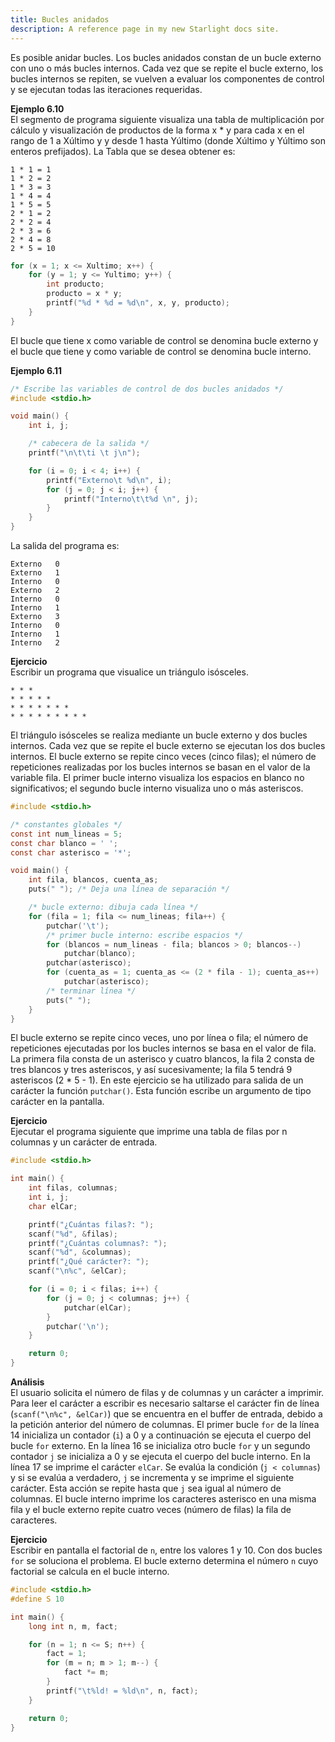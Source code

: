 ```yaml
---
title: Bucles anidados
description: A reference page in my new Starlight docs site.
---
```


Es posible anidar bucles. Los bucles anidados constan de un bucle externo con uno o más bucles internos. Cada vez que se repite el bucle externo, los bucles internos se repiten, se vuelven a evaluar los componentes de control y se ejecutan todas las iteraciones requeridas.

**Ejemplo 6.10**  
El segmento de programa siguiente visualiza una tabla de multiplicación por cálculo y visualización de productos de la forma x * y para cada x en el rango de 1 a Xúltimo y y desde 1 hasta Yúltimo (donde Xúltimo y Yúltimo son enteros prefijados). La Tabla que se desea obtener es:

```
1 * 1 = 1
1 * 2 = 2
1 * 3 = 3
1 * 4 = 4
1 * 5 = 5
2 * 1 = 2
2 * 2 = 4
2 * 3 = 6
2 * 4 = 8
2 * 5 = 10
```

```c
for (x = 1; x <= Xultimo; x++) {
    for (y = 1; y <= Yultimo; y++) {
        int producto;
        producto = x * y;
        printf("%d * %d = %d\n", x, y, producto);
    }
}
```

El bucle que tiene x como variable de control se denomina bucle externo y el bucle que tiene y como variable de control se denomina bucle interno.

**Ejemplo 6.11**  
```c
/* Escribe las variables de control de dos bucles anidados */
#include <stdio.h>

void main() {
    int i, j;

    /* cabecera de la salida */
    printf("\n\t\ti \t j\n");

    for (i = 0; i < 4; i++) {
        printf("Externo\t %d\n", i);
        for (j = 0; j < i; j++) {
            printf("Interno\t\t%d \n", j);
        }
    }
}
```

La salida del programa es:

```
Externo   0
Externo   1
Interno   0
Externo   2
Interno   0
Interno   1
Externo   3
Interno   0
Interno   1
Interno   2
```

**Ejercicio**  
Escribir un programa que visualice un triángulo isósceles.

```
* * *
* * * * *
* * * * * * *
* * * * * * * * *
```

El triángulo isósceles se realiza mediante un bucle externo y dos bucles internos. Cada vez que se repite el bucle externo se ejecutan los dos bucles internos. El bucle externo se repite cinco veces (cinco filas); el número de repeticiones realizadas por los bucles internos se basan en el valor de la variable fila. El primer bucle interno visualiza los espacios en blanco no significativos; el segundo bucle interno visualiza uno o más asteriscos.

```c
#include <stdio.h>

/* constantes globales */
const int num_lineas = 5;
const char blanco = ' ';
const char asterisco = '*';

void main() {
    int fila, blancos, cuenta_as;
    puts(" "); /* Deja una línea de separación */

    /* bucle externo: dibuja cada línea */
    for (fila = 1; fila <= num_lineas; fila++) {
        putchar('\t');
        /* primer bucle interno: escribe espacios */
        for (blancos = num_lineas - fila; blancos > 0; blancos--)
            putchar(blanco);
        putchar(asterisco);
        for (cuenta_as = 1; cuenta_as <= (2 * fila - 1); cuenta_as++)
            putchar(asterisco);
        /* terminar línea */
        puts(" ");
    }
}
```

El bucle externo se repite cinco veces, uno por línea o fila; el número de repeticiones ejecutadas por los bucles internos se basa en el valor de fila. La primera fila consta de un asterisco y cuatro blancos, la fila 2 consta de tres blancos y tres asteriscos, y así sucesivamente; la fila 5 tendrá 9 asteriscos (2 * 5 - 1). En este ejercicio se ha utilizado para salida de un carácter la función `putchar()`. Esta función escribe un argumento de tipo carácter en la pantalla.

**Ejercicio**  
Ejecutar el programa siguiente que imprime una tabla de filas por n columnas y un carácter de entrada.

```c
#include <stdio.h>

int main() {
    int filas, columnas;
    int i, j;
    char elCar;

    printf("¿Cuántas filas?: ");
    scanf("%d", &filas);
    printf("¿Cuántas columnas?: ");
    scanf("%d", &columnas);
    printf("¿Qué carácter?: ");
    scanf("\n%c", &elCar);

    for (i = 0; i < filas; i++) {
        for (j = 0; j < columnas; j++) {
            putchar(elCar);
        }
        putchar('\n');
    }

    return 0;
}
```

**Análisis**  
El usuario solicita el número de filas y de columnas y un carácter a imprimir. Para leer el carácter a escribir es necesario saltarse el carácter fin de línea (`scanf("\n%c", &elCar)`) que se encuentra en el buffer de entrada, debido a la petición anterior del número de columnas. El primer bucle `for` de la línea 14 inicializa un contador (`i`) a 0 y a continuación se ejecuta el cuerpo del bucle `for` externo. En la línea 16 se inicializa otro bucle `for` y un segundo contador `j` se inicializa a 0 y se ejecuta el cuerpo del bucle interno. En la línea 17 se imprime el carácter `elCar`. Se evalúa la condición (`j < columnas`) y si se evalúa a verdadero, `j` se incrementa y se imprime el siguiente carácter. Esta acción se repite hasta que `j` sea igual al número de columnas. El bucle interno imprime los caracteres asterisco en una misma fila y el bucle externo repite cuatro veces (número de filas) la fila de caracteres.

**Ejercicio**  
Escribir en pantalla el factorial de `n`, entre los valores 1 y 10. Con dos bucles `for` se soluciona el problema. El bucle externo determina el número `n` cuyo factorial se calcula en el bucle interno.

```c
#include <stdio.h>
#define S 10

int main() {
    long int n, m, fact;

    for (n = 1; n <= S; n++) {
        fact = 1;
        for (m = n; m > 1; m--) {
            fact *= m;
        }
        printf("\t%ld! = %ld\n", n, fact);
    }

    return 0;
}
```
